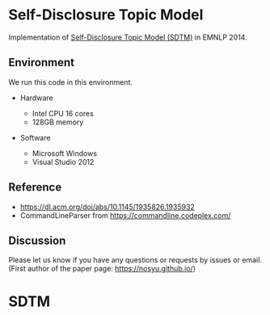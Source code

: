 # Self-Disclosure Topic Model
Implementation of [Self-Disclosure Topic Model (SDTM)](https://www.aclweb.org/anthology/D14-1213/) in EMNLP 2014.

## Environment
We run this code in this environment.

- Hardware
    - Intel CPU 16 cores
    - 128GB memory

- Software
	- Microsoft Windows
    - Visual Studio 2012


## Reference
- https://dl.acm.org/doi/abs/10.1145/1935826.1935932
- CommandLineParser from https://commandline.codeplex.com/


## Discussion
Please let us know if you have any questions or requests by issues or email.
(First author of the paper page: https://nosyu.github.io/)
# SDTM
